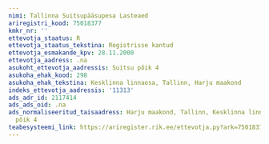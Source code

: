 ```yaml
---
nimi: Tallinna Suitsupääsupesa Lasteaed
ariregistri_kood: 75018377
kmkr_nr: ''
ettevotja_staatus: R
ettevotja_staatus_tekstina: Registrisse kantud
ettevotja_esmakande_kpv: 28.11.2000
ettevotja_aadress: .na
asukoht_ettevotja_aadressis: Suitsu põik 4
asukoha_ehak_kood: 298
asukoha_ehak_tekstina: Kesklinna linnaosa, Tallinn, Harju maakond
indeks_ettevotja_aadressis: '11313'
ads_adr_id: 2117414
ads_ads_oid: .na
ads_normaliseeritud_taisaadress: Harju maakond, Tallinn, Kesklinna linnaosa, Suitsu
  põik 4
teabesysteemi_link: https://ariregister.rik.ee/ettevotja.py?ark=75018377&ref=rekvisiidid
---
```

